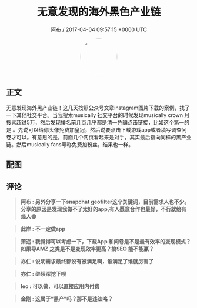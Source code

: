 <h1 align="center">无意发现的海外黑色产业链</h1>
<p align="center">
    <a>阿布 / 2017-04-04 09:57:15 &#43;0000 UTC</a>
</p>

<div align="center">
    <img src="https://images.zsxq.com/FgwwsUH1fN9KOgnvl8CQWdgVzMfm?e=1590940799&amp;token=kIxbL07-8jAj8w1n4s9zv64FuZZNEATmlU_Vm6zD:NIqqXT4vlEsUbbahCv7DTLafhQI=" width="100" height="100" style="border:1px solid;border-radius:50%; color:#ffffff"/>
</div>

## 正文

<div>
无意发现海外黑产业链！这几天按照公众号文章instagram图片下载的案例，找了一下其他社交平台。当我搜索musically 社交平台的时候发现musically crown 月搜索超过5万，然后发现排名前几页几乎都是清一色骗点击链接，比如这个第一的是 。先说可以给你头像免费加皇冠，然后说要点击下载游戏app或者填写调查问卷才可以。有意思的是，前面几个网页看起来是对手，其实最后指向同样的黑产业链。然后musically fans号称免费加粉丝，结果也一样。
</div>

## 配图
<div class="image" align="center">

</div>

## 评论

<div align="left">
<div>

<blockquote >
<span> <strong>阿布 : 另外分享一下snapchat geofilter这个关键词，目前需求人也不少。分享的原因是发现我做不了太好的app,有人愿意合作也最好，不行就给有缘人😄 </strong></span>
</blockquote>

<blockquote >
<span> <strong>此岸 : 不一定做app </strong></span>
</blockquote>

<blockquote >
<span> <strong>萧遥 : 我觉得可以考虑一下，下载App 和问卷是不是最有效率的变现模式？如果导AMZ 之类是不是变现效率更高？搞SEO 能不能赢？ </strong></span>
</blockquote>

<blockquote >
<span> <strong>亦仁 : 说明需求最终都没有被满足啊，谁满足了谁就厉害了 </strong></span>
</blockquote>

<blockquote >
<span> <strong>亦仁 : 继续深挖下呗 </strong></span>
</blockquote>

<blockquote >
<span> <strong>leo : 可以做，可以直接应用内付费 </strong></span>
</blockquote>

<blockquote >
<span> <strong>金刚 : 这属于“黑产”吗？那不是违法咯？ </strong></span>
</blockquote>

</div>
</div>